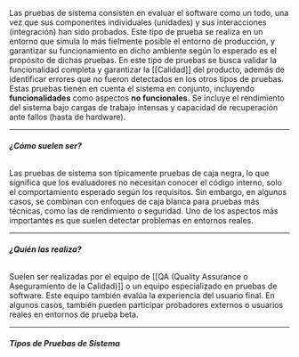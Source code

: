 Las pruebas de sistema consisten en evaluar el software como un todo, una vez que sus componentes individuales (unidades) y sus interacciones (integración) han sido probados. 
Este tipo de prueba se realiza en un entorno que simula lo más fielmente posible el entorno de producción, y garantizar su funcionamiento en dicho ambiente según lo esperado es el propósito de dichas pruebas.
En este tipo de pruebas se busca validar la funcionalidad completa y garantizar la [[Calidad]] del producto, además de identificar errores que no fueron detectados en los otros tipos de pruebas.
Estas pruebas tienen en cuenta el sistema en conjunto, incluyendo **funcionalidades** como aspectos **no funcionales.** Se incluye el rendimiento del sistema bajo cargas de trabajo intensas y capacidad de recuperación ante fallos (hasta de hardware). 
****
###### **¿Cómo suelen ser?**
Las pruebas de sistema son típicamente pruebas de caja negra, lo que significa que los evaluadores no necesitan conocer el código interno, solo el comportamiento esperado según los requisitos. Sin embargo, en algunos casos, se combinan con enfoques de caja blanca para pruebas más técnicas, como las de rendimiento o seguridad. 
Uno de los aspectos más importantes es que suelen detectar problemas en entornos reales.
****
###### **¿Quién las realiza?**
Suelen ser realizadas por el equipo de [[QA (Quality Assurance o Aseguramiento de la Calidad)]] o un equipo especializado en pruebas de software. Este equipo también evalúa la experiencia del usuario final. En algunos casos, también pueden participar probadores externos o usuarios reales en entornos de prueba beta.
****
###### **Tipos de Pruebas de Sistema**
